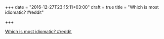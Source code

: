 +++
date = "2016-12-27T23:15:11+03:00"
draft = true
title = "Which is most idiomatic?  #reddit"

+++

<p><a href="https://t.co/B49RPzdJDR">Which is most idiomatic?  #reddit</a></p>
